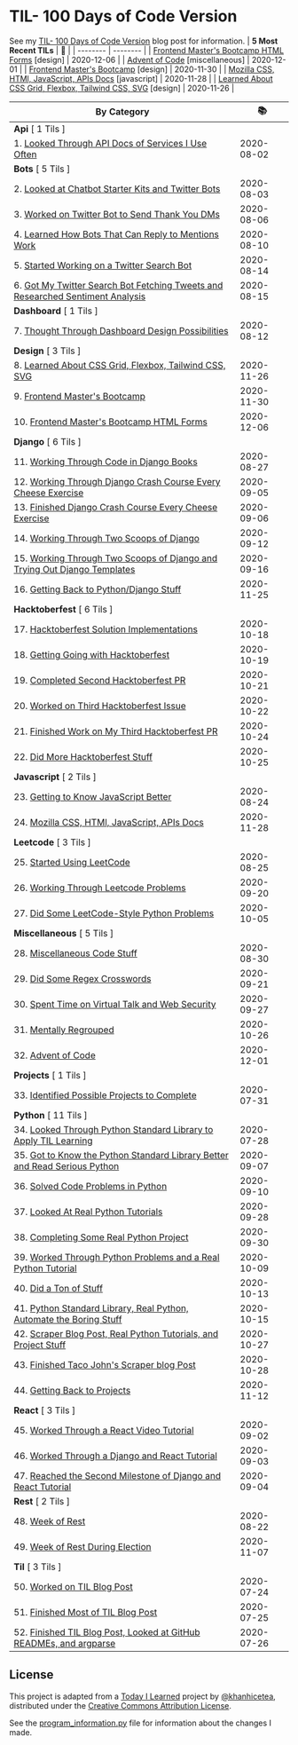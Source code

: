 # TIL- 100 Days of Code Version

See my [TIL- 100 Days of Code Version](https://github.com/KatherineMichel/portfolio/blob/master/regular-blog-posts/til-100-days-of-code-version.md) blog post for information.
| **5 Most Recent TILs** | :tada: |
| -------- | -------- |
| [Frontend Master's Bootcamp HTML Forms](design/frontend-masters-bootcamp-html-forms.md) [design] | 2020-12-06 |
| [Advent of Code](miscellaneous/advent-of-code.md) [miscellaneous] | 2020-12-01 |
| [Frontend Master's Bootcamp](design/frontend-masters-bootcamp.md) [design] | 2020-11-30 |
| [Mozilla CSS, HTMl, JavaScript, APIs Docs](javascript/mozilla-css-html-javascript-apis-docs.md) [javascript] | 2020-11-28 |
| [Learned About CSS Grid, Flexbox, Tailwind CSS, SVG](design/learned-about-css-grid-flexbox-tailwind-css-svg.md) [design] | 2020-11-26 |

| **By Category** | :books: |
| -------- | -------- |
| **Api** [ 1 Tils ] | |
| 1. [Looked Through API Docs of Services I Use Often](api/looking-through-api-docs-of-services-i-use-often.md) | 2020-08-02 |
| **Bots** [ 5 Tils ] | |
| 2. [Looked at Chatbot Starter Kits and Twitter Bots](bots/looked-at-chatbot-starter-kits-and-twitter-bots.md) | 2020-08-03 |
| 3. [Worked on Twitter Bot to Send Thank You DMs](bots/worked-on-a-twitter-bot-to-send-thank-you-dms.md) | 2020-08-06 |
| 4. [Learned How Bots That Can Reply to Mentions Work](bots/learned-how-bots-that-can-reply-to-mentions-work.md) | 2020-08-10 |
| 5. [Started Working on a Twitter Search Bot](bots/started-working-on-a-tweet-search-bot.md) | 2020-08-14 |
| 6. [Got My Twitter Search Bot Fetching Tweets and Researched Sentiment Analysis](bots/got-my-twitter-search-bot-fetching-tweets-and-researched-sentiment-analysis.md) | 2020-08-15 |
| **Dashboard** [ 1 Tils ] | |
| 7. [Thought Through Dashboard Design Possibilities](dashboard/thought-through-dashboard-design-possibilities.md) | 2020-08-12 |
| **Design** [ 3 Tils ] | |
| 8. [Learned About CSS Grid, Flexbox, Tailwind CSS, SVG](design/learned-about-css-grid-flexbox-tailwind-css-svg.md) | 2020-11-26 |
| 9. [Frontend Master's Bootcamp](design/frontend-masters-bootcamp.md) | 2020-11-30 |
| 10. [Frontend Master's Bootcamp HTML Forms](design/frontend-masters-bootcamp-html-forms.md) | 2020-12-06 |
| **Django** [ 6 Tils ] | |
| 11. [Working Through Code in Django Books](django/working-through-code-in-django-books.md) | 2020-08-27 |
| 12. [Working Through Django Crash Course Every Cheese Exercise](django/working-through-django-crash-course-every-cheese-exercise.md) | 2020-09-05 |
| 13. [Finished Django Crash Course Every Cheese Exercise](django/finished-django-crash-course-every-cheese-exercise.md) | 2020-09-06 |
| 14. [Working Through Two Scoops of Django](django/working-through-two-scoops-of-django.md) | 2020-09-12 |
| 15. [Working Through Two Scoops of Django and Trying Out Django Templates](django/working-through-two-scoops-of-django-and-trying-out-django-templates.md) | 2020-09-16 |
| 16. [Getting Back to Python/Django Stuff](django/getting-back-to-python-django-stuff.md) | 2020-11-25 |
| **Hacktoberfest** [ 6 Tils ] | |
| 17. [Hacktoberfest Solution Implementations](hacktoberfest/hacktoberfest-solution-implementations.md) | 2020-10-18 |
| 18. [Getting Going with Hacktoberfest](hacktoberfest/getting-going-with-hacktoberfest.md) | 2020-10-19 |
| 19. [Completed Second Hacktoberfest PR](hacktoberfest/completed-second-hacktoberfest-pr.md) | 2020-10-21 |
| 20. [Worked on Third Hacktoberfest Issue](hacktoberfest/worked-on-third-hacktoberfest-issue.md) | 2020-10-22 |
| 21. [Finished Work on My Third Hacktoberfest PR](hacktoberfest/finished-work-on-my-third-hacktoberfest-pr.md) | 2020-10-24 |
| 22. [Did More Hacktoberfest Stuff](hacktoberfest/did-more-hacktoberfest-stuff.md) | 2020-10-25 |
| **Javascript** [ 2 Tils ] | |
| 23. [Getting to Know JavaScript Better](javascript/getting-to-know-javascript-better.md) | 2020-08-24 |
| 24. [Mozilla CSS, HTMl, JavaScript, APIs Docs](javascript/mozilla-css-html-javascript-apis-docs.md) | 2020-11-28 |
| **Leetcode** [ 3 Tils ] | |
| 25. [Started Using LeetCode](leetcode/started-using-leetcode.md) | 2020-08-25 |
| 26. [Working Through Leetcode Problems](leetcode/working-through-leetcode-problems.md) | 2020-09-20 |
| 27. [Did Some LeetCode-Style Python Problems](leetcode/did-some-leetcode-style-python-problems.md) | 2020-10-05 |
| **Miscellaneous** [ 5 Tils ] | |
| 28. [Miscellaneous Code Stuff](miscellaneous/miscellaneous-code-stuff.md) | 2020-08-30 |
| 29. [Did Some Regex Crosswords](miscellaneous/did-some-regex-crosswords.md) | 2020-09-21 |
| 30. [Spent Time on Virtual Talk and Web Security](miscellaneous/spent-time-on-virtual-talk-and-web-security.md) | 2020-09-27 |
| 31. [Mentally Regrouped](miscellaneous/mentally-regrouped.md) | 2020-10-26 |
| 32. [Advent of Code](miscellaneous/advent-of-code.md) | 2020-12-01 |
| **Projects** [ 1 Tils ] | |
| 33. [Identified Possible Projects to Complete](projects/identified-possible-projects-to-complete.md) | 2020-07-31 |
| **Python** [ 11 Tils ] | |
| 34. [Looked Through Python Standard Library to Apply TIL Learning](python/looked-through-python-standard-library-to-apply-til-learning.md) | 2020-07-28 |
| 35. [Got to Know the Python Standard Library Better and Read Serious Python](python/got-to-know-the-python-standard-library-better-and-read-serious-python.md) | 2020-09-07 |
| 36. [Solved Code Problems in Python](python/solved-code-problems-in-python.md) | 2020-09-10 |
| 37. [Looked At Real Python Tutorials](python/looked-at-real-python-tutorials.md) | 2020-09-28 |
| 38. [Completing Some Real Python Project](python/completing-some-real-python-projects.md) | 2020-09-30 |
| 39. [Worked Through Python Problems and a Real Python Tutorial](python/worked-through-python-problems-and-a-real-python-tutorial.md) | 2020-10-09 |
| 40. [Did a Ton of Stuff](python/did-a-ton-of-stuff.md) | 2020-10-13 |
| 41. [Python Standard Library, Real Python, Automate the Boring Stuff](python/python-standard-library-real-python-automate-the-boring-stuff.md) | 2020-10-15 |
| 42. [Scraper Blog Post, Real Python Tutorials, and Project Stuff](python/scraper-blog-post-real-python-tutorials-and-project-stuff.md) | 2020-10-27 |
| 43. [Finished Taco John's Scraper blog Post](python/finished-taco-johns-scraper-blog-post.md) | 2020-10-28 |
| 44. [Getting Back to Projects](python/getting-back-to-projects.md) | 2020-11-12 |
| **React** [ 3 Tils ] | |
| 45. [Worked Through a React Video Tutorial](react/worked-through-a-react-video-tutorial.md) | 2020-09-02 |
| 46. [Worked Through a Django and React Tutorial](react/worked-through-a-django-and-react-tutorial.md) | 2020-09-03 |
| 47. [Reached the Second Milestone of Django and React Tutorial](react/reached-the-second-milestone-of-django-react-tutorial.md) | 2020-09-04 |
| **Rest** [ 2 Tils ] | |
| 48. [Week of Rest](rest/week-of-rest.md) | 2020-08-22 |
| 49. [Week of Rest During Election](rest/week-of-rest-during-election.md) | 2020-11-07 |
| **Til** [ 3 Tils ] | |
| 50. [Worked on TIL Blog Post](til/worked-on-til-blog-post.md) | 2020-07-24 |
| 51. [Finished Most of TIL Blog Post](til/finished-most-of-til-blog-post.md) | 2020-07-25 |
| 52. [Finished TIL Blog Post, Looked at GitHub READMEs, and argparse](til/finished-til-blog-post-looked-at-github-readmes-and-argparse.md) | 2020-07-26 |


## License

This project is adapted from a [Today I Learned](https://github.com/khanhicetea/today-i-learned/) project by [@khanhicetea](https://github.com/khanhicetea), distributed under the [Creative Commons Attribution License](http://creativecommons.org/licenses/by/3.0/). 

See the [program_information.py](program_information.py) file for information about the changes I made.
